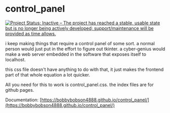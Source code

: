 # control_panel
[![Project Status: Inactive – The project has reached a stable, usable state but is no longer being actively developed; support/maintenance will be provided as time allows.](https://www.repostatus.org/badges/latest/inactive.svg)](https://www.repostatus.org/#inactive)

i keep making things that require a control panel of some sort. a normal person would just put in the effort to figure out tkinter. a cyber-genius would make a web server embedded in the software that exposes itself to localhost.

this css file doesn't have anything to do with that, it just makes the frontend part of that whole equation a lot quicker.

All you need for this to work is control_panel.css. the index files are for github pages.

Documentation: [https://bobbybobson4888.github.io/control_panel/](https://bobbybobson4888.github.io/control_panel/)
